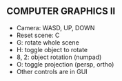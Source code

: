 ## COMPUTER GRAPHICS II

- Camera: WASD, UP, DOWN
- Reset scene: C
- G: rotate whole scene
- H: toggle object to rotate
- 8, 2: object rotation (numpad)
- O: toggle projection (persp, ortho)
- Other controls are in GUI